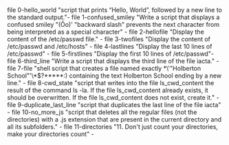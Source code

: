 file 0-hello_world "script that prints “Hello, World”, followed by a new line to the standard output."-
file 1-confused_smiley "Write a script that displays a confused smiley "(Ôo)' "backward slash" prevents the next character from being interpreted as a special character" -
file 2-hellofile "Display the content of the /etc/passwd file." -
file 3-twofiles "Display the content of /etc/passwd and /etc/hosts" -
file 4-lastlines "Display the last 10 lines of /etc/passwd" -
file 5-firstlines "Display the first 10 lines of /etc/passwd"- 
file 6-third_line "Write a script that displays the third line of the file iacta." -
file 7-file "shell script that creates a file named exactly \*\\'"Holberton School"\'\\*$\?\*\*\*\*\*:) containing the text Holberton School ending by a new line." -
file 8-cwd_state "script that writes into the file ls_cwd_content the result of the command ls -la. If the file ls_cwd_content already exists, it should be overwritten. If the file ls_cwd_content does not exist, create it." - 
file 9-duplicate_last_line "script that duplicates the last line of the file iacta" -
file 10-no_more_js "script that deletes all the regular files (not the directories) with a .js extension that are present in the current directory and all its subfolders." -
file 11-directories "11. Don't just count your directories, make your directories count" -

